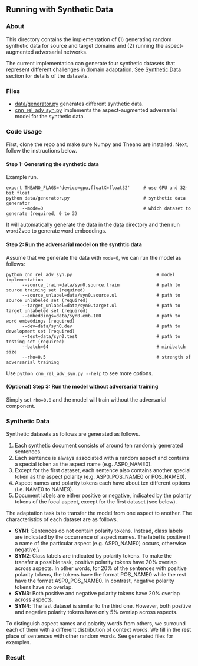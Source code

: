 ## Running with Synthetic Data

### About
This directory contains the implementation of (1) generating random synthetic data for source and target domains and (2) running the aspect-augmented adversarial networks. 

The current implementation can generate four synthetic datasets that represent different challenges in domain adaptation. See [Synthetic Data](#synthetic-data) section for details of the datasets.

### Files
  - [data/generator.py](data/generator.py) generates different synthetic data.
  - [cnn_rel_adv_syn.py](cnn_rel_adv_syn.py) implements the aspect-augmented adversarial model for the synthetic data.

### Code Usage
First, clone the repo and make sure Numpy and Theano are installed. Next, follow the instructions below.

#### Step 1: Generating the synthetic data
Example run.
```
export THEANO_FLAGS='device=gpu,floatX=float32'     # use GPU and 32-bit float
python data/generator.py                            # synthetic data generator
      --mode=0                                      # which dataset to generate (required, 0 to 3)
```
It will automatically generate the data in the [data](data) directory and then run word2vec to generate word embeddings.

#### Step 2: Run the adversarial model on the synthtic data
Assume that we generate the data with ``mode=0``, we can run the model as follows:
```
python cnn_rel_adv_syn.py                                # model implementation 
      --source_train=data/syn0.source.train              # path to source training set (required)
      --source_unlabel=data/syn0.source.ul               # path to source unlabeled set (required)
      --target_unlabel=data/syn0.target.ul               # path to target unlabeled set (required)
      --embeddings=data/syn0.emb.100                     # path to word embeddings (required)
      --dev=data/syn0.dev                                # path to development set (required)
      --test=data/syn0.test                              # path to testing set (required)
      --batch=64                                         # minibatch size
      --rho=0.5                                          # strength of adversarial training
```
Use ``python cnn_rel_adv_syn.py --help`` to see more options.

#### (Optional) Step 3: Run the model without adversarial training
Simply set ``rho=0.0`` and the model will train without the adversarial component.

### Synthetic Data
Synthetic datasets as follows are generated as follows.

  1. Each synthetic document consists of around ten randomly generated sentences. 
  2. Each sentence is always associated with a random aspect and contains a special token as the aspect name (e.g. ASP0_NAME0). 
  3. Except for the first dataset, each sentence also contains another special token as the aspect polarity (e.g. ASP0_POS_NAME0 or POS_NAME0). 
  4. Aspect names and polarity tokens each have about ten different options (i.e. NAME0 to NAME9). 
  5. Document labels are either positive or negative, indicated by the polarity tokens of the focal aspect, except for the first dataset (see below). 
  
The adaptation task is to transfer the model from one aspect to another. The characteristics of each dataset are as follows.

  - **SYN1**: Sentences do not contain polarity tokens. Instead, class labels are indicated by the occurrence of aspect names. The label is positive if a name of the particular aspect (e.g. ASP0_NAME0) occurs, otherwise negative.\  
  - **SYN2**: Class labels are indicated by polarity tokens. To make the transfer a possible task, positive polarity tokens have 20% overlap across aspects. In other words, for 20% of the sentences with positive polarity tokens, the tokens have the format POS_NAME0 while the rest have the format ASP0_POS_NAME0. In contrast, negative polarity tokens have no overlap.
  - **SYN3**: Both positive and negative polarity tokens have 20% overlap across aspects.
  - **SYN4**: The last dataset is similar to the third one. However, both positive and negative polarity tokens have only 5% overlap across aspects.

To distinguish aspect names and polarity words from others, we surround each of them with a different distribution of context words. We fill in the rest place of sentences with other random words. See generated files for examples.

### Result
